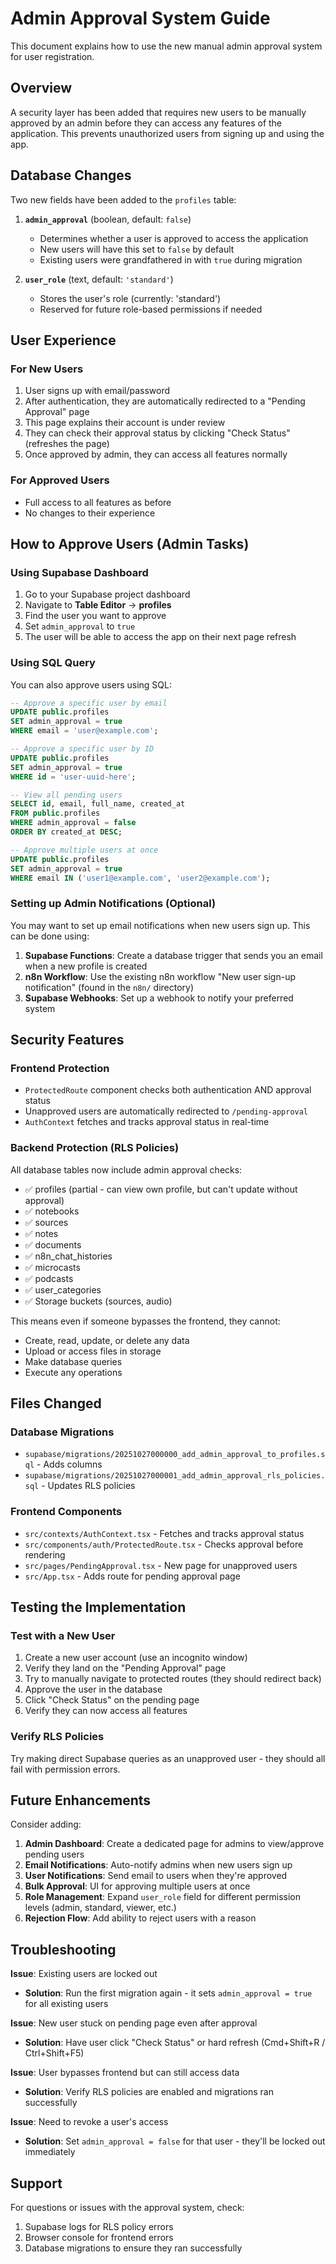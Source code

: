 # Admin Approval System Guide

This document explains how to use the new manual admin approval system for user registration.

## Overview

A security layer has been added that requires new users to be manually approved by an admin before they can access any features of the application. This prevents unauthorized users from signing up and using the app.

## Database Changes

Two new fields have been added to the `profiles` table:

1. **`admin_approval`** (boolean, default: `false`)
   - Determines whether a user is approved to access the application
   - New users will have this set to `false` by default
   - Existing users were grandfathered in with `true` during migration

2. **`user_role`** (text, default: `'standard'`)
   - Stores the user's role (currently: 'standard')
   - Reserved for future role-based permissions if needed

## User Experience

### For New Users
1. User signs up with email/password
2. After authentication, they are automatically redirected to a "Pending Approval" page
3. This page explains their account is under review
4. They can check their approval status by clicking "Check Status" (refreshes the page)
5. Once approved by admin, they can access all features normally

### For Approved Users
- Full access to all features as before
- No changes to their experience

## How to Approve Users (Admin Tasks)

### Using Supabase Dashboard

1. Go to your Supabase project dashboard
2. Navigate to **Table Editor** → **profiles**
3. Find the user you want to approve
4. Set `admin_approval` to `true`
5. The user will be able to access the app on their next page refresh

### Using SQL Query

You can also approve users using SQL:

```sql
-- Approve a specific user by email
UPDATE public.profiles
SET admin_approval = true
WHERE email = 'user@example.com';

-- Approve a specific user by ID
UPDATE public.profiles
SET admin_approval = true
WHERE id = 'user-uuid-here';

-- View all pending users
SELECT id, email, full_name, created_at
FROM public.profiles
WHERE admin_approval = false
ORDER BY created_at DESC;

-- Approve multiple users at once
UPDATE public.profiles
SET admin_approval = true
WHERE email IN ('user1@example.com', 'user2@example.com');
```

### Setting up Admin Notifications (Optional)

You may want to set up email notifications when new users sign up. This can be done using:

1. **Supabase Functions**: Create a database trigger that sends you an email when a new profile is created
2. **n8n Workflow**: Use the existing n8n workflow "New user sign-up notification" (found in the `n8n/` directory)
3. **Supabase Webhooks**: Set up a webhook to notify your preferred system

## Security Features

### Frontend Protection
- `ProtectedRoute` component checks both authentication AND approval status
- Unapproved users are automatically redirected to `/pending-approval`
- `AuthContext` fetches and tracks approval status in real-time

### Backend Protection (RLS Policies)
All database tables now include admin approval checks:
- ✅ profiles (partial - can view own profile, but can't update without approval)
- ✅ notebooks
- ✅ sources
- ✅ notes
- ✅ documents
- ✅ n8n_chat_histories
- ✅ microcasts
- ✅ podcasts
- ✅ user_categories
- ✅ Storage buckets (sources, audio)

This means even if someone bypasses the frontend, they cannot:
- Create, read, update, or delete any data
- Upload or access files in storage
- Make database queries
- Execute any operations

## Files Changed

### Database Migrations
- `supabase/migrations/20251027000000_add_admin_approval_to_profiles.sql` - Adds columns
- `supabase/migrations/20251027000001_add_admin_approval_rls_policies.sql` - Updates RLS policies

### Frontend Components
- `src/contexts/AuthContext.tsx` - Fetches and tracks approval status
- `src/components/auth/ProtectedRoute.tsx` - Checks approval before rendering
- `src/pages/PendingApproval.tsx` - New page for unapproved users
- `src/App.tsx` - Adds route for pending approval page

## Testing the Implementation

### Test with a New User
1. Create a new user account (use an incognito window)
2. Verify they land on the "Pending Approval" page
3. Try to manually navigate to protected routes (they should redirect back)
4. Approve the user in the database
5. Click "Check Status" on the pending page
6. Verify they can now access all features

### Verify RLS Policies
Try making direct Supabase queries as an unapproved user - they should all fail with permission errors.

## Future Enhancements

Consider adding:
1. **Admin Dashboard**: Create a dedicated page for admins to view/approve pending users
2. **Email Notifications**: Auto-notify admins when new users sign up
3. **User Notifications**: Send email to users when they're approved
4. **Bulk Approval**: UI for approving multiple users at once
5. **Role Management**: Expand `user_role` field for different permission levels (admin, standard, viewer, etc.)
6. **Rejection Flow**: Add ability to reject users with a reason

## Troubleshooting

**Issue**: Existing users are locked out
- **Solution**: Run the first migration again - it sets `admin_approval = true` for all existing users

**Issue**: New user stuck on pending page even after approval
- **Solution**: Have user click "Check Status" or hard refresh (Cmd+Shift+R / Ctrl+Shift+F5)

**Issue**: User bypasses frontend but can still access data
- **Solution**: Verify RLS policies are enabled and migrations ran successfully

**Issue**: Need to revoke a user's access
- **Solution**: Set `admin_approval = false` for that user - they'll be locked out immediately

## Support

For questions or issues with the approval system, check:
1. Supabase logs for RLS policy errors
2. Browser console for frontend errors
3. Database migrations to ensure they ran successfully



